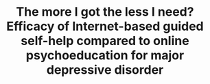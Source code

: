 --- 
abstract: '' 
authors: 
 - JA Reins
 -  L Boß
 -  D Lehr
 -  M Berking
 -  admin
doi: '10.1016/j.jad.2018.12.065' 
featured: false 
publication: '*Journal of affective disorders*, 157' 
publication_short: '' 
publishDate: '2019-01-01' 
title: 'The more I got  the less I need? Efficacy of Internet-based guided self-help compared to online psychoeducation for major depressive disorder' 
url_code: '' 
url_dataset: '' 
url_pdf: '' 
url_poster: '' 
url_project: '' 
url_slides: '' 
url_source: '' 
url_video: '' 
---